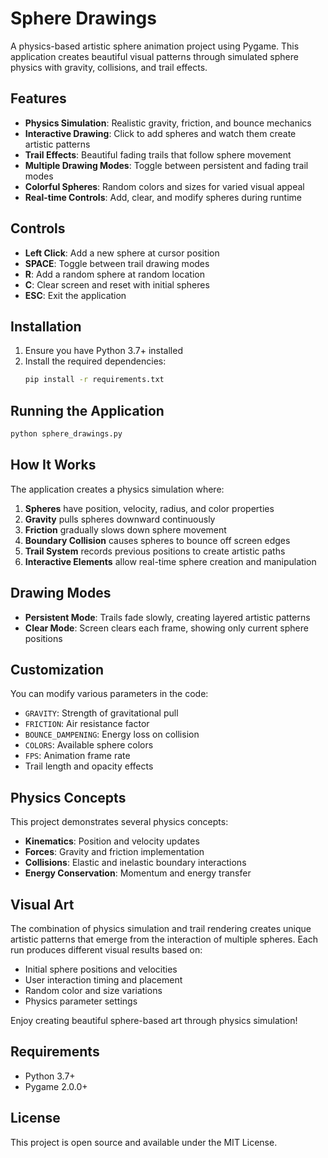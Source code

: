 # Sphere Drawings

A physics-based artistic sphere animation project using Pygame. This application creates beautiful visual patterns through simulated sphere physics with gravity, collisions, and trail effects.

## Features

- **Physics Simulation**: Realistic gravity, friction, and bounce mechanics
- **Interactive Drawing**: Click to add spheres and watch them create artistic patterns
- **Trail Effects**: Beautiful fading trails that follow sphere movement
- **Multiple Drawing Modes**: Toggle between persistent and fading trail modes
- **Colorful Spheres**: Random colors and sizes for varied visual appeal
- **Real-time Controls**: Add, clear, and modify spheres during runtime

## Controls

- **Left Click**: Add a new sphere at cursor position
- **SPACE**: Toggle between trail drawing modes
- **R**: Add a random sphere at random location
- **C**: Clear screen and reset with initial spheres
- **ESC**: Exit the application

## Installation

1. Ensure you have Python 3.7+ installed
2. Install the required dependencies:
   ```bash
   pip install -r requirements.txt
   ```

## Running the Application

```bash
python sphere_drawings.py
```

## How It Works

The application creates a physics simulation where:

1. **Spheres** have position, velocity, radius, and color properties
2. **Gravity** pulls spheres downward continuously
3. **Friction** gradually slows down sphere movement
4. **Boundary Collision** causes spheres to bounce off screen edges
5. **Trail System** records previous positions to create artistic paths
6. **Interactive Elements** allow real-time sphere creation and manipulation

## Drawing Modes

- **Persistent Mode**: Trails fade slowly, creating layered artistic patterns
- **Clear Mode**: Screen clears each frame, showing only current sphere positions

## Customization

You can modify various parameters in the code:

- `GRAVITY`: Strength of gravitational pull
- `FRICTION`: Air resistance factor
- `BOUNCE_DAMPENING`: Energy loss on collision
- `COLORS`: Available sphere colors
- `FPS`: Animation frame rate
- Trail length and opacity effects

## Physics Concepts

This project demonstrates several physics concepts:

- **Kinematics**: Position and velocity updates
- **Forces**: Gravity and friction implementation
- **Collisions**: Elastic and inelastic boundary interactions
- **Energy Conservation**: Momentum and energy transfer

## Visual Art

The combination of physics simulation and trail rendering creates unique artistic patterns that emerge from the interaction of multiple spheres. Each run produces different visual results based on:

- Initial sphere positions and velocities
- User interaction timing and placement
- Random color and size variations
- Physics parameter settings

Enjoy creating beautiful sphere-based art through physics simulation!

## Requirements

- Python 3.7+
- Pygame 2.0.0+

## License

This project is open source and available under the MIT License.
